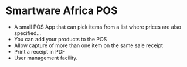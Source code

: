 # Smartware Africa POS

* A small POS App that can pick items from a list where prices are also specified...
* You can add your products to the POS
* Allow capture of more than one item on the same sale receipt
* Print a receipt in PDF
* User management facility.
